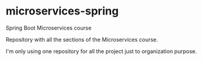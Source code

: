 # microservices-spring
Spring Boot Microservices course

Repository with all the sections of the Microservices course.

I'm only using one repository for all the project just to organization purpose.
